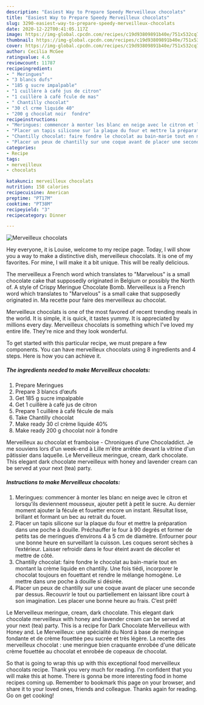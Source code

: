 ```yaml
---
description: "Easiest Way to Prepare Speedy Merveilleux chocolats"
title: "Easiest Way to Prepare Speedy Merveilleux chocolats"
slug: 3290-easiest-way-to-prepare-speedy-merveilleux-chocolats
date: 2020-12-22T00:41:05.117Z
image: https://img-global.cpcdn.com/recipes/c19d93809891b40e/751x532cq70/merveilleux-chocolats-photo-principale-de-la-recette.jpg
thumbnail: https://img-global.cpcdn.com/recipes/c19d93809891b40e/751x532cq70/merveilleux-chocolats-photo-principale-de-la-recette.jpg
cover: https://img-global.cpcdn.com/recipes/c19d93809891b40e/751x532cq70/merveilleux-chocolats-photo-principale-de-la-recette.jpg
author: Cecilia McGee
ratingvalue: 4.6
reviewcount: 11787
recipeingredient:
- " Meringues"
- "3 blancs dufs"
- "185 g sucre impalpable"
- "1 cuillère à café jus de citron"
- "1 cuillère à café fcule de mas"
- " Chantilly chocolat"
- "30 cl crme liquide 40"
- "200 g chocolat noir  fondre"
recipeinstructions:
- "Meringues: commencer à monter les blanc en neige avec le citron et lorsqu’ils deviennent mousseux, ajouter petit à petit le sucre. Au dernier moment ajouter la fécule et fouetter encore un instant. Résultat lisse, brillant et formant un bec au retrait du fouet."
- "Placer un tapis silicone sur la plaque du four et mettre la préparation dans une poche à douille. Préchauffer le four à 90 degrés et former de petits tas de meringues d’environs 4 à 5 cm de diamètre. Enfourner pour une bonne heure en surveillant la cuisson. Les coques seront sèches à l’extérieur. Laisser refroidir dans le four éteint avant de décoller et mettre de côté."
- "Chantilly chocolat: faire fondre le chocolat au bain-marie tout en montant la crème liquide en chantilly. Une fois tiédi, incorporer le chocolat toujours en fouettant et rendre le mélange homogène. Le mettre dans une poche à douille si désirée."
- "Placer un peux de chantilly sur une coque avant de placer une seconde par dessus. Recouvrir le tout ou partiellement en laissant libre court à son imagination. Les placer une bonne heure au frais. C’est prêt!"
categories:
- Recipe
tags:
- merveilleux
- chocolats

katakunci: merveilleux chocolats 
nutrition: 158 calories
recipecuisine: American
preptime: "PT17M"
cooktime: "PT38M"
recipeyield: "3"
recipecategory: Dinner

---
```



![Merveilleux chocolats](https://img-global.cpcdn.com/recipes/c19d93809891b40e/751x532cq70/merveilleux-chocolats-photo-principale-de-la-recette.jpg)

Hey everyone, it is Louise, welcome to my recipe page. Today, I will show you a way to make a distinctive dish, merveilleux chocolats. It is one of my favorites. For mine, I will make it a bit unique. This will be really delicious.

The merveilleux a French word which translates to &#34;Marvelous&#34; is a small chocolate cake that supposedly originated in Belgium or possibly the North of. A style of Crispy Meringue Chocolate Bomb. Merveilleux is a French word which translates to &#34;Marvelous&#34; is a small cake that supposedly originated in. Ma recette pour faire des merveilleux au chocolat.

Merveilleux chocolats is one of the most favored of recent trending meals in the world. It is simple, it is quick, it tastes yummy. It is appreciated by millions every day. Merveilleux chocolats is something which I've loved my entire life. They're nice and they look wonderful.


To get started with this particular recipe, we must prepare a few components. You can have merveilleux chocolats using 8 ingredients and 4 steps. Here is how you can achieve it.

<!--inarticleads1-->

##### The ingredients needed to make Merveilleux chocolats:

1. Prepare  Meringues
1. Prepare 3 blancs d’œufs
1. Get 185 g sucre impalpable
1. Get 1 cuillère à café jus de citron
1. Prepare 1 cuillère à café fécule de maïs
1. Take  Chantilly chocolat
1. Make ready 30 cl crème liquide 40%
1. Make ready 200 g chocolat noir à fondre


Merveilleux au chocolat et framboise - Chroniques d&#39;une Chocoladdict. Je me souviens lors d&#39;un week-end à Lille m&#39;être arrêtée devant la vitrine d&#39;un pâtissier dans laquelle. Le Merveilleux meringue, cream, dark chocolate. This elegant dark chocolate merveilleux with honey and lavender cream can be served at your next (tea) party. 

<!--inarticleads2-->

##### Instructions to make Merveilleux chocolats:

1. Meringues: commencer à monter les blanc en neige avec le citron et lorsqu’ils deviennent mousseux, ajouter petit à petit le sucre. Au dernier moment ajouter la fécule et fouetter encore un instant. Résultat lisse, brillant et formant un bec au retrait du fouet.
1. Placer un tapis silicone sur la plaque du four et mettre la préparation dans une poche à douille. Préchauffer le four à 90 degrés et former de petits tas de meringues d’environs 4 à 5 cm de diamètre. Enfourner pour une bonne heure en surveillant la cuisson. Les coques seront sèches à l’extérieur. Laisser refroidir dans le four éteint avant de décoller et mettre de côté.
1. Chantilly chocolat: faire fondre le chocolat au bain-marie tout en montant la crème liquide en chantilly. Une fois tiédi, incorporer le chocolat toujours en fouettant et rendre le mélange homogène. Le mettre dans une poche à douille si désirée.
1. Placer un peux de chantilly sur une coque avant de placer une seconde par dessus. Recouvrir le tout ou partiellement en laissant libre court à son imagination. Les placer une bonne heure au frais. C’est prêt!


Le Merveilleux meringue, cream, dark chocolate. This elegant dark chocolate merveilleux with honey and lavender cream can be served at your next (tea) party. This is a recipe for Dark Chocolate Merveilleux with Honey and. Le Merveilleux: une spécialité du Nord à base de meringue fondante et de crème fouettée peu sucrée et très légère. La recette des merveilleux chocolat : une meringue bien craquante enrobée d&#39;une délicate crème fouettée au chocolat et enrobée de copeaux de chocolat. 

So that is going to wrap this up with this exceptional food merveilleux chocolats recipe. Thank you very much for reading. I'm confident that you will make this at home. There is gonna be more interesting food in home recipes coming up. Remember to bookmark this page on your browser, and share it to your loved ones, friends and colleague. Thanks again for reading. Go on get cooking!
